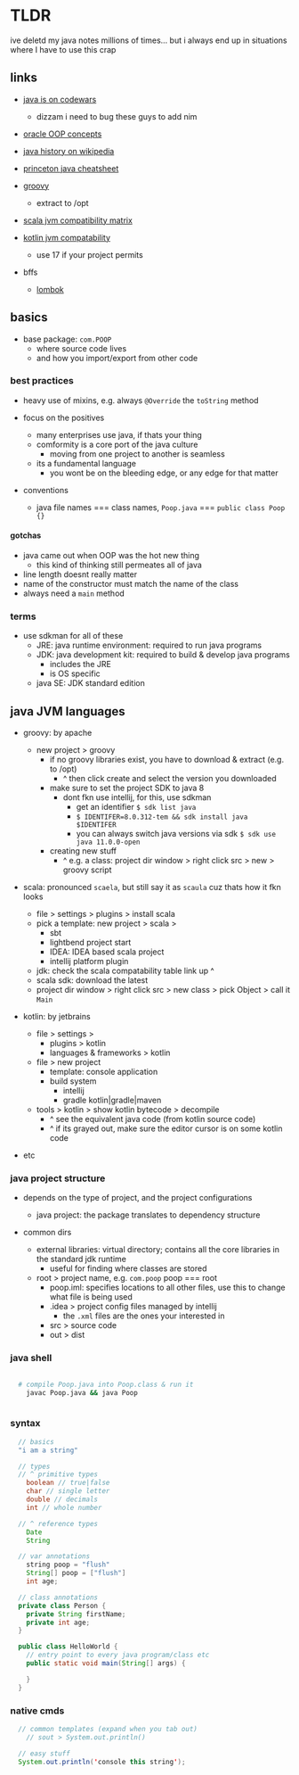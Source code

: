 # TLDR

ive deletd my java notes millions of times...
but i always end up in situations where I have to use this crap

## links

- [java is on codewars](https://www.codewars.com/)
  - dizzam i need to bug these guys to add nim
- [oracle OOP concepts](https://docs.oracle.com/javase/tutorial/java/concepts/)
- [java history on wikipedia](https://en.wikipedia.org/wiki/Java_version_history)
- [princeton java cheatsheet](https://introcs.cs.princeton.edu/java/11cheatsheet/)
- [groovy](https://groovy.apache.org/download.html)
  - extract to /opt
- [scala jvm compatibility matrix](https://docs.scala-lang.org/overviews/jdk-compatibility/overview.html)
- [kotlin jvm compatability](https://kotlinlang.org/docs/faq.html#which-versions-of-jvm-does-kotlin-target)
  - use 17 if your project permits

- bffs
  - [lombok](https://projectlombok.org/features/all)

## basics

- base package: `com.POOP`
  - where source code lives
  - and how you import/export from other code

### best practices

- heavy use of mixins, e.g. always `@Override` the `toString` method
- focus on the positives
  - many enterprises use java, if thats your thing
  - comformity is a core port of the java culture
    - moving from one project to another is seamless
  - its a fundamental language
    - you wont be on the bleeding edge, or any edge for that matter

- conventions
  - java file names === class names, `Poop.java` === `public class Poop {}`

#### gotchas

- java came out when OOP was the hot new thing
  - this kind of thinking still permeates all of java
- line length doesnt really matter
- name of the constructor must match the name of the class
- always need a `main` method

### terms

- use sdkman for all of these
  - JRE: java runtime environment: required to run java programs
  - JDK: java development kit: required to build & develop java programs
    - includes the JRE
    - is OS specific
  - java SE: JDK standard edition

## java JVM languages

- groovy: by apache
  - new project > groovy
    - if no groovy libraries exist, you have to download & extract (e.g. to /opt)
      - ^ then click create and select the version you downloaded
    - make sure to set the project SDK to java 8
      - dont fkn use intellij, for this, use sdkman
        - get an identifier `$ sdk list java`
        - `$ IDENTIFER=8.0.312-tem && sdk install java $IDENTIFER`
        - you can always switch java versions via sdk `$ sdk use java 11.0.0-open`
    - creating new stuff
      - ^ e.g. a class: project dir window > right click src > new > groovy script

- scala: pronounced `scaela`, but still say it as `scaula` cuz thats how it fkn looks
  - file > settings > plugins > install scala
  - pick a template: new project > scala >
    - sbt
    - lightbend project start
    - IDEA: IDEA based scala project
    - intellij platform plugin
  - jdk: check the scala compatability table link up ^
  - scala sdk: download the latest
  - project dir window > right click src > new class > pick Object > call it `Main`

- kotlin: by jetbrains
  - file > settings >
    - plugins > kotlin
    - languages & frameworks > kotlin
  - file > new project
    - template: console application
    - build system
      - intellij
      - gradle kotlin|gradle|maven
  - tools > kotlin > show kotlin bytecode > decompile
    - ^ see the equivalent java code (from kotlin source code)
    - ^ if its grayed out, make sure the editor cursor is on some kotlin code
- etc

### java project structure

- depends on the type of project, and the project configurations
  - java project: the package translates to dependency structure

- common dirs
  - external libraries: virtual directory; contains all the core libraries in the standard jdk runtime
    - useful for finding where classes are stored
  - root > project name, e.g. `com.poop` poop === root
    - poop.iml: specifies locations to all other files, use this to change what file is being used
    - .idea > project config files managed by intellij
      - the `.xml` files are the ones your interested in
    - src > source code
    - out > dist

### java shell

```sh

  # compile Poop.java into Poop.class & run it
    javac Poop.java && java Poop



```

### syntax

```java
  // basics
  "i am a string"

  // types
  // ^ primitive types
    boolean // true|false
    char // single letter
    double // decimals
    int // whole number

  // ^ reference types
    Date
    String

  // var annotations
    string poop = "flush"
    String[] poop = ["flush"]
    int age;

  // class annotations
  private class Person {
    private String firstName;
    private int age;
  }

  public class HelloWorld {
    // entry point to every java program/class etc
    public static void main(String[] args) {

    }
  }

```

### native cmds

```java
  // common templates (expand when you tab out)
    // sout > System.out.println()

  // easy stuff
  System.out.println('console this string');
```
